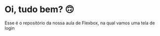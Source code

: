 # Oi, tudo bem? 🙃

Esse é o repositório da nossa aula de Flexbox, na qual vamos uma tela de login 


